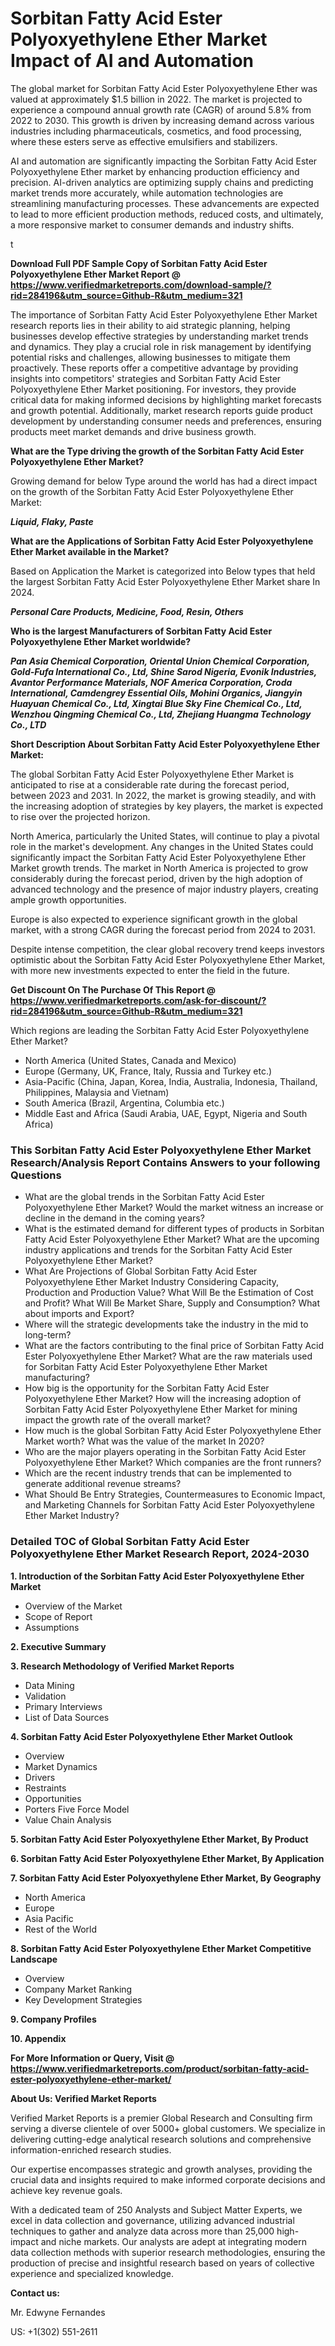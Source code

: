 <meta name="title" content="Global Sorbitan Fatty Acid Ester Polyoxyethylene Ether Market Impact of AI and Automation"><meta name="description" content="The global market for Sorbitan Fatty Acid Ester Polyoxyethylene Ether was valued at approximately $1.5 billion in 2022. The market is projected to experience a compoun"><meta name="title" content="Sorbitan Fatty Acid Ester Polyoxyethylene Ether Market Size, Share, Scope, Trends, Growth, Opportunities, Analysis, Forecast"><h1>Sorbitan Fatty Acid Ester Polyoxyethylene Ether Market Impact of AI and Automation</h1><p>The global market for Sorbitan Fatty Acid Ester Polyoxyethylene Ether was valued at approximately $1.5 billion in 2022. The market is projected to experience a compound annual growth rate (CAGR) of around 5.8% from 2022 to 2030. This growth is driven by increasing demand across various industries including pharmaceuticals, cosmetics, and food processing, where these esters serve as effective emulsifiers and stabilizers.</p><p>AI and automation are significantly impacting the Sorbitan Fatty Acid Ester Polyoxyethylene Ether market by enhancing production efficiency and precision. AI-driven analytics are optimizing supply chains and predicting market trends more accurately, while automation technologies are streamlining manufacturing processes. These advancements are expected to lead to more efficient production methods, reduced costs, and ultimately, a more responsive market to consumer demands and industry shifts.</p>t</p><p id="" class=""><strong>Download Full PDF Sample Copy of Sorbitan Fatty Acid Ester Polyoxyethylene Ether Market Report @ <a href="https://www.verifiedmarketreports.com/download-sample/?rid=284196&utm_source=Github-R&utm_medium=321" target="_blank">https://www.verifiedmarketreports.com/download-sample/?rid=284196&utm_source=Github-R&utm_medium=321</a></strong></p><p>The importance of&nbsp;Sorbitan Fatty Acid Ester Polyoxyethylene Ether Market research reports lies in their ability to aid strategic planning, helping businesses develop effective strategies by understanding market trends and dynamics. They play a crucial role in risk management by identifying potential risks and challenges, allowing businesses to mitigate them proactively. These reports offer a competitive advantage by providing insights into competitors' strategies and Sorbitan Fatty Acid Ester Polyoxyethylene Ether Market positioning. For investors, they provide critical data for making informed decisions by highlighting market forecasts and growth potential. Additionally, market research reports guide product development by understanding consumer needs and preferences, ensuring products meet market demands and drive business growth.</p><p><strong>What are the&nbsp;Type driving the growth of the Sorbitan Fatty Acid Ester Polyoxyethylene Ether Market?</strong></p><p id="" class="">Growing demand for below Type around the world has had a direct impact on the growth of the Sorbitan Fatty Acid Ester Polyoxyethylene Ether Market:</p><em><strong>Liquid, Flaky, Paste</strong></em></p><strong>What are the&nbsp;Applications&nbsp;of Sorbitan Fatty Acid Ester Polyoxyethylene Ether Market available in the Market?</strong></p><p id="" class="">Based on Application the Market is categorized into Below types that held the largest Sorbitan Fatty Acid Ester Polyoxyethylene Ether Market share In 2024.</p><em><strong>Personal Care Products, Medicine, Food, Resin, Others</strong></em></p><strong>Who is the largest Manufacturers of Sorbitan Fatty Acid Ester Polyoxyethylene Ether Market worldwide?</strong></p><p><em><strong>Pan Asia Chemical Corporation, Oriental Union Chemical Corporation, Gold-Fufa International Co., Ltd, Shine Sarod Nigeria, Evonik Industries, Avantor Performance Materials, NOF America Corporation, Croda International, Camdengrey Essential Oils, Mohini Organics, Jiangyin Huayuan Chemical Co., Ltd, Xingtai Blue Sky Fine Chemical Co., Ltd, Wenzhou Qingming Chemical Co., Ltd, Zhejiang Huangma Technology Co., LTD</strong></em></p><p id="" class=""><strong>Short Description About Sorbitan Fatty Acid Ester Polyoxyethylene Ether Market:</strong></p><p>The global Sorbitan Fatty Acid Ester Polyoxyethylene Ether Market is anticipated to rise at a considerable rate during the forecast period, between 2023 and 2031. In 2022, the market is growing steadily, and with the increasing adoption of strategies by key players, the market is expected to rise over the projected horizon.</p><p>North America, particularly the United States, will continue to play a pivotal role in the market's development. Any changes in the United States could significantly impact the Sorbitan Fatty Acid Ester Polyoxyethylene Ether Market growth trends. The market in North America is projected to grow considerably during the forecast period, driven by the high adoption of advanced technology and the presence of major industry players, creating ample growth opportunities.</p><p>Europe is also expected to experience significant growth in the global market, with a strong CAGR during the forecast period from 2024 to 2031.</p><p>Despite intense competition, the clear global recovery trend keeps investors optimistic about the Sorbitan Fatty Acid Ester Polyoxyethylene Ether Market, with more new investments expected to enter the field in the future.</p><p id="" class=""><strong>Get Discount On The Purchase Of This Report @ <a href="https://www.verifiedmarketreports.com/ask-for-discount/?rid=284196&utm_source=Github-R&utm_medium=321" target="_blank">https://www.verifiedmarketreports.com/ask-for-discount/?rid=284196&utm_source=Github-R&utm_medium=321</a></strong></p>Which regions are leading the Sorbitan Fatty Acid Ester Polyoxyethylene Ether Market?</p><ul><li>North America (United States, Canada and Mexico)</li><li>Europe (Germany, UK, France, Italy, Russia and Turkey etc.)</li><li>Asia-Pacific (China, Japan, Korea, India, Australia, Indonesia, Thailand, Philippines, Malaysia and Vietnam)</li><li>South America (Brazil, Argentina, Columbia etc.)</li><li>Middle East and Africa (Saudi Arabia, UAE, Egypt, Nigeria and South Africa)</li></ul><h3 id="" class="">This Sorbitan Fatty Acid Ester Polyoxyethylene Ether Market Research/Analysis Report Contains Answers to your following Questions</h3><ul><li>What are the global trends in the Sorbitan Fatty Acid Ester Polyoxyethylene Ether Market? Would the market witness an increase or decline in the demand in the coming years?</li><li>What is the estimated demand for different types of products in Sorbitan Fatty Acid Ester Polyoxyethylene Ether Market? What are the upcoming industry applications and trends for the Sorbitan Fatty Acid Ester Polyoxyethylene Ether Market?</li><li>What Are Projections of Global Sorbitan Fatty Acid Ester Polyoxyethylene Ether Market Industry Considering Capacity, Production and Production Value? What Will Be the Estimation of Cost and Profit? What Will Be Market Share, Supply and Consumption? What about imports and Export?</li><li>Where will the strategic developments take the industry in the mid to long-term?</li><li>What are the factors contributing to the final price of Sorbitan Fatty Acid Ester Polyoxyethylene Ether Market? What are the raw materials used for Sorbitan Fatty Acid Ester Polyoxyethylene Ether Market manufacturing?</li><li>How big is the opportunity for the Sorbitan Fatty Acid Ester Polyoxyethylene Ether Market? How will the increasing adoption of Sorbitan Fatty Acid Ester Polyoxyethylene Ether Market for mining impact the growth rate of the overall market?</li><li>How much is the global Sorbitan Fatty Acid Ester Polyoxyethylene Ether Market worth? What was the value of the market In 2020?</li><li>Who are the major players operating in the Sorbitan Fatty Acid Ester Polyoxyethylene Ether Market? Which companies are the front runners?</li><li>Which are the recent industry trends that can be implemented to generate additional revenue streams?</li><li>What Should Be Entry Strategies, Countermeasures to Economic Impact, and Marketing Channels for Sorbitan Fatty Acid Ester Polyoxyethylene Ether Market Industry?</li></ul><h3 id="" class="">Detailed TOC of Global Sorbitan Fatty Acid Ester Polyoxyethylene Ether Market Research Report, 2024-2030</h3><p id="" class=""><strong>1. Introduction of the Sorbitan Fatty Acid Ester Polyoxyethylene Ether Market</strong></p><ul><li>Overview of the Market</li><li>Scope of Report</li><li>Assumptions</li></ul><p id="" class=""><strong>2. Executive Summary</strong></p><p id="" class=""><strong>3. Research Methodology of Verified Market Reports</strong></p><ul><li>Data Mining</li><li>Validation</li><li>Primary Interviews</li><li>List of Data Sources</li></ul><p id="" class=""><strong>4. Sorbitan Fatty Acid Ester Polyoxyethylene Ether Market Outlook</strong></p><ul><li>Overview</li><li>Market Dynamics</li><li>Drivers</li><li>Restraints</li><li>Opportunities</li><li>Porters Five Force Model</li><li>Value Chain Analysis</li></ul><p id="" class=""><strong>5. Sorbitan Fatty Acid Ester Polyoxyethylene Ether Market, By Product</strong></p><p id="" class=""><strong>6. Sorbitan Fatty Acid Ester Polyoxyethylene Ether Market, By Application</strong></p><p id="" class=""><strong>7. Sorbitan Fatty Acid Ester Polyoxyethylene Ether Market, By Geography</strong></p><ul><li>North America</li><li>Europe</li><li>Asia Pacific</li><li>Rest of the World</li></ul><p id="" class=""><strong>8. Sorbitan Fatty Acid Ester Polyoxyethylene Ether Market Competitive Landscape</strong></p><ul><li>Overview</li><li>Company Market Ranking</li><li>Key Development Strategies</li></ul><p id="" class=""><strong>9. Company Profiles</strong></p><p id="" class=""><strong>10. Appendix</strong></p><p id="" class=""><strong>For More Information or Query, Visit @ <a href="https://www.verifiedmarketreports.com/product/sorbitan-fatty-acid-ester-polyoxyethylene-ether-market/" target="_blank">https://www.verifiedmarketreports.com/product/sorbitan-fatty-acid-ester-polyoxyethylene-ether-market/</a></strong></p><p id="" class=""><strong>About Us: Verified Market Reports</strong></p><p id="" class="">Verified Market Reports is a premier Global Research and Consulting firm serving a diverse clientele of over 5000+ global customers. We specialize in delivering cutting-edge analytical research solutions and comprehensive information-enriched research studies.</p><p id="" class="">Our expertise encompasses strategic and growth analyses, providing the crucial data and insights required to make informed corporate decisions and achieve key revenue goals.</p><p id="" class="">With a dedicated team of 250 Analysts and Subject Matter Experts, we excel in data collection and governance, utilizing advanced industrial techniques to gather and analyze data across more than 25,000 high-impact and niche markets. Our analysts are adept at integrating modern data collection methods with superior research methodologies, ensuring the production of precise and insightful research based on years of collective experience and specialized knowledge.</p><p id="" class=""><strong>Contact us:</strong></p><p id="" class="">Mr. Edwyne Fernandes</p><p id="" class="">US: +1(302) 551-2611</p>
